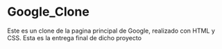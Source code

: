 # Google_Clone
Este es un clone de la pagina principal de Google, realizado con HTML y CSS. Esta es la entrega final de dicho proyecto
